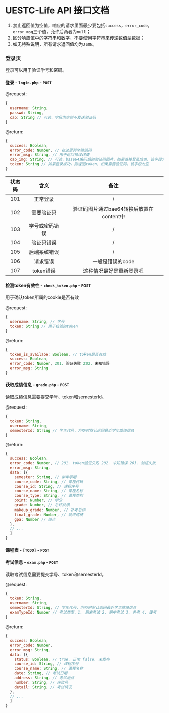 # UESTC-Life API 接口文档

1. 禁止返回值为空值，响应的请求里面最少要包括`success`，`error_code`，`error_msg`三个值，允许后两者为`null`；
2. 区分响应值中的字符串和数字，不要使用字符串来传递数值型数据；
3. 如无特殊说明，所有请求返回值均为`JSON`。

### 登录页

登录可以用于验证学号和密码。

#### 登录 - `login.php` - `POST`  

@request:  
```js
{
  username: String,
  passwd: String,
  cap: String // 可选，字段为空则不发送验证码
}
```

@return:  
```js
{
  success: Boolean,
  error_code: Number, // 在这里列举错误码
  error_msg: String, // 用于返回错误详情
  cap_img: String, // 可选，base64编码后的验证码图片，如果直接登录成功，该字段为空
  token: String // 如果登录成功，则返回token，如果需要验证码，该字段为空
}
```

状态码|含义|备注
:---:|:---:|:---:
101|正常登录|/
102|需要验证码|验证码图片通过bae64转换后放置在content中
103|学号或密码错误|/
104|验证码错误|/
105|后端系统错误|/
106|请求错误|一般是错误的code
107|token错误|这种情况最好是重新登录吧
#### 检测token有效性 - `check_token.php` - `POST`
用于确认token所属的cookie是否有效

@request:
```js
{
  username: String, // 学号
  token: String // 用于校验的token
}
```

@return:
```js
{
  token_is_availabe: Boolean, // token是否有效
  success: Boolean,
  error_code: Number, 201. 验证失败 202. 未知错误
  error_msg: String
}
```
#### 获取成绩信息 - `grade.php` - `POST`
读取成绩信息需要提交学号、token和semesterId。

@request:
```js
{
  token: String,
  username: String,
  semesterId: String // 学年代号，为空时默认返回最近学年成绩信息
}
```

@return:
```js
{
  success: Boolean,
  error_code: Number, // 201. token验证失败 202. 未知错误 203. 验证失败
  error_msg: String,
  data: [{
    semester: String, // 学年学期
    course_code: String, // 课程代码
    course_id: String, // 课程序号
    course_name: String, // 课程名称
    course_type: String, // 课程类别
    point: Number, // 学分
    grade: Number, // 总评成绩
    makeup_grade: Number, // 补考总评
    final_grade: Number, // 最终成绩
    gpa: Number // 绩点
  }, 
  // ...
  ]
}
```

#### 课程表 - `[TODO]` - `POST`


#### 考试信息 - `exam.php` - `POST`
读取考试信息需要提交学号、token和semesterId。

@request:
```js
{
  token: String,
  username: String,
  semesterId: String, // 学年代号，为空时默认返回最近学年成绩信息
  examTypeId: Number // 考试类型，1. 期末考试 2. 期中考试 3. 补考 4. 缓考
}
```
@return:
```js
{
  success: Boolean,
  error_code: Number,
  error_msg: String,
  data: [{
    status: Boolean, // true. 正常 false. 未发布
    course_id: String, // 课程序号
    course_name: String, // 课程名称
    date: String, // 考试日期
    address: String, // 考试地点
    number: String, // 座位号
    detail: String, // 考试情况
  }, 
  // ...
  ]
}
```
